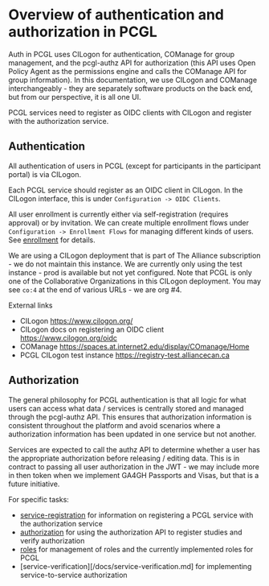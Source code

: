 # Overview of authentication and authorization in PCGL

Auth in PCGL uses CILogon for authentication, COManage for group management, and the pcgl-authz API for authorization (this API uses Open Policy Agent as the permissions engine and calls the COManage API for group information). In this documentation, we use CILogon and COManage interchangeably - they are separately software products on the back end, but from our perspective, it is all one UI. 

PCGL services need to register as OIDC clients with CILogon and register with the authorization service. 

## Authentication

All authentication of users in PCGL (except for participants in the participant portal) is via CILogon. 

Each PCGL service should register as an OIDC client in CILogon. In the CILogon interface, this is under `Configuration -> OIDC Clients`. 

All user enrollment is currently either via self-registration (requires approval) or by invitation. We can create multiple enrollment flows under `Configuration -> Enrollment Flows` for managing different kinds of users. See [enrollment](/docs/enrollment.md) for details. 

We are using a CILogon deployment that is part of The Alliance subscription - we do not maintain this instance. We are currently only using the test instance - prod is available but not yet configured. Note that PCGL is only one of the Collaborative Organizations in this CILogon deployment. You may see `co:4` at the end of various URLs - we are org #4. 

External links
* CILogon https://www.cilogon.org/ 
* CILogon docs on registering an OIDC client https://www.cilogon.org/oidc 
* COManage https://spaces.at.internet2.edu/display/COmanage/Home 
* PCGL CILogon test instance https://registry-test.alliancecan.ca

## Authorization

The general philosophy for PCGL authentication is that all logic for what users can access what data / services is centrally stored and managed through the pcgl-authz API. This ensures that authorization information is consistent throughout the platform and avoid scenarios where a authorization information has been updated in one service but not another. 

Services are expected to call the authz API to determine whether a user has the appropriate authorization before releasing / editing data. This is in contract to passing all user authorization in the JWT - we may include more in then token when we implement GA4GH Passports and Visas, but that is a future initiative. 

For specific tasks:

* [service-registration](/docs/service-registration.md) for information on registering a PCGL service with the authorization service 
* [authorization](/docs/authorization.md) for using the authorization API to register studies and verify authorization
* [roles](/docs/roles.md) for management of roles and the currently implemented roles for PCGL
* [service-verification][/docs/service-verification.md] for implementing service-to-service authorization
